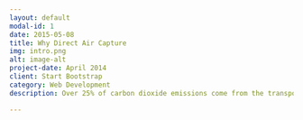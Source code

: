 ```yaml
---
layout: default
modal-id: 1
date: 2015-05-08
title: Why Direct Air Capture
img: intro.png
alt: image-alt
project-date: April 2014
client: Start Bootstrap
category: Web Development
description: Over 25% of carbon dioxide emissions come from the transportation sector where fossil fuel dependence is very strong.  While electrification of the car and truck fleet will help mitigate the amount of CO2 being released by this sector, electrification will take some time to implement and in some cases isn’t feasible (aka air travel).  Thus it is not unreasonable to think that there will continue to be a large distributed release of CO2 into the atmosphere from transportation which due to its distributed nature cannot be addressed like point sources with traditional CCS solutions.  The only solution to mitigate the CO2 emissions from these distributed sources is direct air capture of CO2.

---
```

